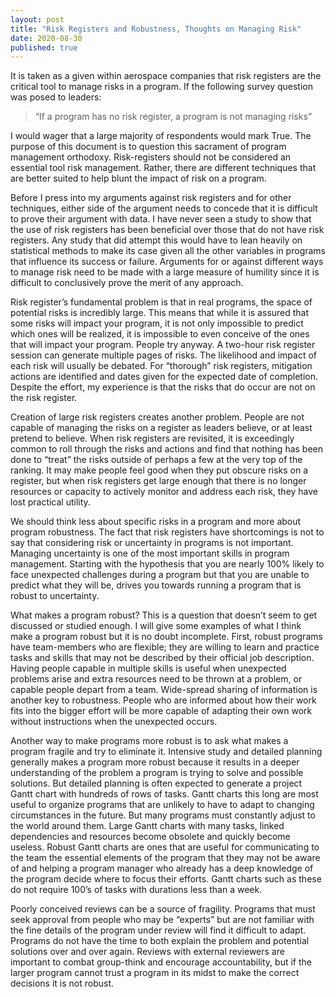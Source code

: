 ```yaml
---
layout: post
title: "Risk Registers and Robustness, Thoughts on Managing Risk"
date: 2020-08-30
published: true
---
```


It is taken as a given within aerospace companies that risk registers are the critical tool to manage risks in a program. If the following survey question was posed to leaders:

> “If a program has no risk register, a program is not managing risks”

I would wager that a large majority of respondents would mark True. The purpose of this document is to question this sacrament of program management orthodoxy. Risk-registers should not be considered an essential tool risk management. Rather, there are different techniques that are better suited to help blunt the impact of risk on a program. 

Before I press into my arguments against risk registers and for other techniques, either side of the argument needs to concede that it is difficult to prove their argument with data. I have never seen a study to show that the use of risk registers has been beneficial over those that do not have risk registers. Any study that did attempt this would have to lean heavily on statistical methods to make its case given all the other variables in programs that influence its success or failure. Arguments for or against different ways to manage risk need to be made with a large measure of humility since it is difficult to conclusively prove the merit of any approach.

Risk register’s fundamental problem is that in real programs, the space of potential risks is incredibly large. This means that while it is assured that some risks will impact your program, it is not only impossible to predict which ones will be realized, it is impossible to even conceive of the ones that will impact your program. People try anyway. A two-hour risk register session can generate multiple pages of risks. The likelihood and impact of each risk will usually be debated. For “thorough” risk registers, mitigation actions are identified and dates given for the expected date of completion. Despite the effort, my experience is that the risks that do occur are not on the risk register.

Creation of large risk registers creates another problem. People are not capable of managing the risks on a register as leaders believe, or at least pretend to believe. When risk registers are revisited, it is exceedingly common to roll through the risks and actions and find that nothing has been done to “treat” the risks outside of perhaps a few at the very top of the ranking. It may make people feel good when they put obscure risks on a register, but when risk registers get large enough that there is no longer resources or capacity to actively monitor and address each risk, they have lost practical utility.

We should think less about specific risks in a program and more about program robustness. The fact that risk registers have shortcomings is not to say that considering risk or uncertainty in programs is not important. Managing uncertainty is one of the most important skills in program management. Starting with the hypothesis that you are nearly 100% likely to face unexpected challenges during a program but that you are unable to predict what they will be, drives you towards running a program that is robust to uncertainty.

What makes a program robust? This is a question that doesn’t seem to get discussed or studied enough. I will give some examples of what I think make a program robust but it is no doubt incomplete. First, robust programs have team-members who are flexible; they are willing to learn and practice tasks and skills that may not be described by their official job description. Having people capable in multiple skills is useful when unexpected problems arise and extra resources need to be thrown at a problem, or capable people depart from a team. Wide-spread sharing of information is another key to robustness. People who are informed about how their work fits into the bigger effort will be more capable of adapting their own work without instructions when the unexpected occurs.

Another way to make programs more robust is to ask what makes a program fragile and try to eliminate it. Intensive study and detailed planning generally makes a program more robust because it results in a deeper understanding of the problem a program is trying to solve and possible solutions. But detailed planning is often expected to generate a project Gantt chart with hundreds of rows of tasks. Gantt charts this long are most useful to organize programs that are unlikely to have to adapt to changing circumstances in the future. But many programs must constantly adjust to the world around them. Large Gantt charts with many tasks, linked dependencies and resources become obsolete and quickly become useless. Robust Gantt charts are ones that are useful for communicating to the team the essential elements of the program that they may not be aware of and helping a program manager who already has a deep knowledge of the program decide where to focus their efforts. Gantt charts such as these do not require 100’s of tasks with durations less than a week.

Poorly conceived reviews can be a source of fragility. Programs that must seek approval from people who may be “experts” but are not familiar with the fine details of the program under review will find it difficult to adapt. Programs do not have the time to both explain the problem and potential solutions over and over again. Reviews with external reviewers are important to combat group-think and encourage accountability, but if the larger program cannot trust a program in its midst to make the correct decisions it is not robust.



